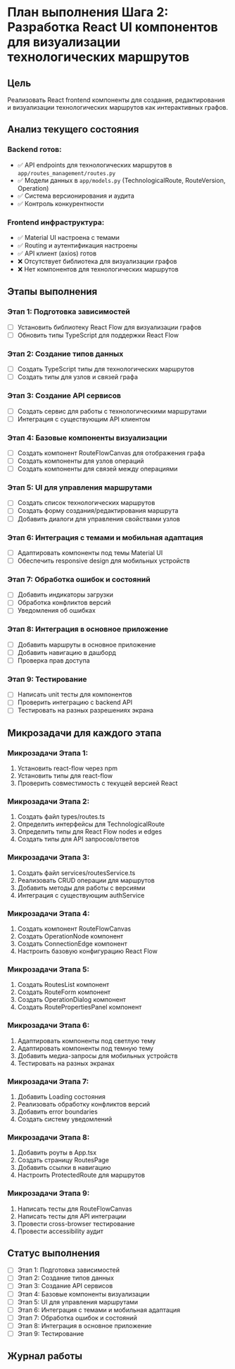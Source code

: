 # План выполнения Шага 2: Разработка React UI компонентов для визуализации технологических маршрутов

## Цель
Реализовать React frontend компоненты для создания, редактирования и визуализации технологических маршрутов как интерактивных графов.

## Анализ текущего состояния

### Backend готов:
- ✅ API endpoints для технологических маршрутов в `app/routes_management/routes.py`
- ✅ Модели данных в `app/models.py` (TechnologicalRoute, RouteVersion, Operation)
- ✅ Система версионирования и аудита
- ✅ Контроль конкурентности

### Frontend инфраструктура:
- ✅ Material UI настроена с темами
- ✅ Routing и аутентификация настроены
- ✅ API клиент (axios) готов
- ❌ Отсутствует библиотека для визуализации графов
- ❌ Нет компонентов для технологических маршрутов

## Этапы выполнения

### Этап 1: Подготовка зависимостей
- [ ] Установить библиотеку React Flow для визуализации графов
- [ ] Обновить типы TypeScript для поддержки React Flow

### Этап 2: Создание типов данных
- [ ] Создать TypeScript типы для технологических маршрутов
- [ ] Создать типы для узлов и связей графа

### Этап 3: Создание API сервисов
- [ ] Создать сервис для работы с технологическими маршрутами
- [ ] Интеграция с существующим API клиентом

### Этап 4: Базовые компоненты визуализации
- [ ] Создать компонент RouteFlowCanvas для отображения графа
- [ ] Создать компоненты для узлов операций
- [ ] Создать компоненты для связей между операциями

### Этап 5: UI для управления маршрутами
- [ ] Создать список технологических маршрутов
- [ ] Создать форму создания/редактирования маршрута
- [ ] Добавить диалоги для управления свойствами узлов

### Этап 6: Интеграция с темами и мобильная адаптация
- [ ] Адаптировать компоненты под темы Material UI
- [ ] Обеспечить responsive design для мобильных устройств

### Этап 7: Обработка ошибок и состояний
- [ ] Добавить индикаторы загрузки
- [ ] Обработка конфликтов версий
- [ ] Уведомления об ошибках

### Этап 8: Интеграция в основное приложение
- [ ] Добавить маршруты в основное приложение
- [ ] Добавить навигацию в дашборд
- [ ] Проверка прав доступа

### Этап 9: Тестирование
- [ ] Написать unit тесты для компонентов
- [ ] Проверить интеграцию с backend API
- [ ] Тестировать на разных разрешениях экрана

## Микрозадачи для каждого этапа

### Микрозадачи Этапа 1:
1. Установить react-flow через npm
2. Установить типы для react-flow
3. Проверить совместимость с текущей версией React

### Микрозадачи Этапа 2:
1. Создать файл types/routes.ts
2. Определить интерфейсы для TechnologicalRoute
3. Определить типы для React Flow nodes и edges
4. Создать типы для API запросов/ответов

### Микрозадачи Этапа 3:
1. Создать файл services/routesService.ts
2. Реализовать CRUD операции для маршрутов
3. Добавить методы для работы с версиями
4. Интеграция с существующим authService

### Микрозадачи Этапа 4:
1. Создать компонент RouteFlowCanvas
2. Создать OperationNode компонент
3. Создать ConnectionEdge компонент
4. Настроить базовую конфигурацию React Flow

### Микрозадачи Этапа 5:
1. Создать RoutesList компонент
2. Создать RouteForm компонент
3. Создать OperationDialog компонент
4. Создать RoutePropertiesPanel компонент

### Микрозадачи Этапа 6:
1. Адаптировать компоненты под светлую тему
2. Адаптировать компоненты под темную тему
3. Добавить медиа-запросы для мобильных устройств
4. Тестировать на разных экранах

### Микрозадачи Этапа 7:
1. Добавить Loading состояния
2. Реализовать обработку конфликтов версий
3. Добавить error boundaries
4. Создать систему уведомлений

### Микрозадачи Этапа 8:
1. Добавить роуты в App.tsx
2. Создать страницу RoutesPage
3. Добавить ссылки в навигацию
4. Настроить ProtectedRoute для маршрутов

### Микрозадачи Этапа 9:
1. Написать тесты для RouteFlowCanvas
2. Написать тесты для API интеграции
3. Провести cross-browser тестирование
4. Провести accessibility аудит

## Статус выполнения
- [ ] Этап 1: Подготовка зависимостей
- [ ] Этап 2: Создание типов данных
- [ ] Этап 3: Создание API сервисов
- [ ] Этап 4: Базовые компоненты визуализации
- [ ] Этап 5: UI для управления маршрутами
- [ ] Этап 6: Интеграция с темами и мобильная адаптация
- [ ] Этап 7: Обработка ошибок и состояний
- [ ] Этап 8: Интеграция в основное приложение
- [ ] Этап 9: Тестирование

## Журнал работы 